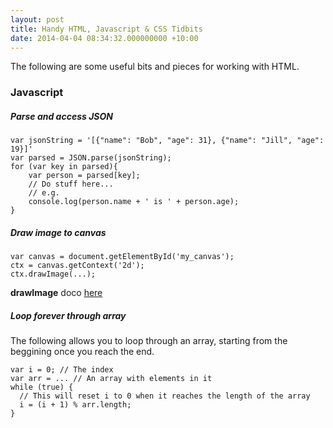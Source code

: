 ```yaml
---
layout: post
title: Handy HTML, Javascript & CSS Tidbits
date: 2014-04-04 08:34:32.000000000 +10:00
---
```

The following are some useful bits and pieces for working with HTML.

### Javascript

##### Parse and access JSON
``` language-javascript
var jsonString = '[{"name": "Bob", "age": 31}, {"name": "Jill", "age": 19}]'
var parsed = JSON.parse(jsonString);
for (var key in parsed){
    var person = parsed[key];
    // Do stuff here...
    // e.g.
    console.log(person.name + ' is ' + person.age);
}
```

##### Draw image to canvas
``` language-javascript
var canvas = document.getElementById('my_canvas');
ctx = canvas.getContext('2d');
ctx.drawImage(...);
```

**drawImage** doco [here](http://docs.webplatform.org/wiki/apis/canvas/CanvasRenderingContext2D/drawImage)

##### Loop forever through array
The following allows you to loop through an array, starting from the beggining once you reach the end.
``` language-javascript
var i = 0; // The index
var arr = ... // An array with elements in it
while (true) {
  // This will reset i to 0 when it reaches the length of the array
  i = (i + 1) % arr.length;
}
```

